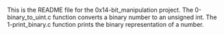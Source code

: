 This is the README file for the 0x14-bit_manipulation project.
The 0-binary_to_uint.c function converts a binary number to an unsigned int.
The 1-print_binary.c function prints the binary representation of a number.
